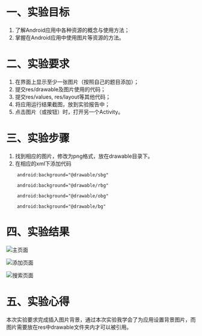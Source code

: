# 一、实验目标

 1. 了解Android应用中各种资源的概念与使用方法；
 2. 掌握在Android应用中使用图片等资源的方法。

 # 二、实验要求

 1. 在界面上显示至少一张图片（按照自己的题目添加）；
 2. 提交res/drawable及图片使用的代码；
 3. 提交res/values, res/layout等其他代码；
 4. 将应用运行结果截图，放到实验报告中；
 5. 点击图片（或按钮）时，打开另一个Activity。

 # 三、实验步骤

 1. 找到相应的图片，修改为png格式，放在drawable目录下。
 2. 在相应的xml下添加代码
```
    android:background="@drawable/sbg"
 
    android:background="@drawable/rbg"
  
    android:background="@drawable/obg"
    
    android:background="@drawable/bg"
```
 # 四、实验结果

![主页面](https://github.com/fairy-lee/android-labs-2020/blob/master/students/net1814080903337/picture/2.png)

![添加页面](https://github.com/fairy-lee/android-labs-2020/blob/master/students/net1814080903337/picture/3.png)

![搜索页面](https://github.com/fairy-lee/android-labs-2020/blob/master/students/net1814080903337/picture/4.png)

 # 五、实验心得

 本次实验要求完成插入图片背景，通过本次实验我学会了为应用设置背景图片，而图片需要放在res中drawable文件夹内才可以被引用。
